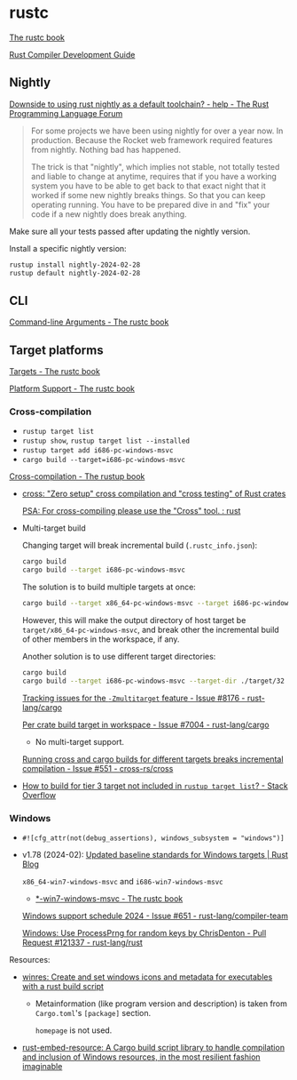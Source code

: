 # rustc
[The rustc book](https://doc.rust-lang.org/rustc/what-is-rustc.html)

[Rust Compiler Development Guide](https://rustc-dev-guide.rust-lang.org/)

## Nightly
[Downside to using rust nightly as a default toolchain? - help - The Rust Programming Language Forum](https://users.rust-lang.org/t/downside-to-using-rust-nightly-as-a-default-toolchain/62428)
> For some projects we have been using nightly for over a year now. In production. Because the Rocket web framework required features from nightly. Nothing bad has happened.
> 
> The trick is that "nightly", which implies not stable, not totally tested and liable to change at anytime, requires that if you have a working system you have to be able to get back to that exact night that it worked if some new nightly breaks things. So that you can keep operating running. You have to be prepared dive in and "fix" your code if a new nightly does break anything.

Make sure all your tests passed after updating the nightly version.

Install a specific nightly version:
```sh
rustup install nightly-2024-02-28
rustup default nightly-2024-02-28
```

## CLI
[Command-line Arguments - The rustc book](https://doc.rust-lang.org/rustc/command-line-arguments.html)

## Target platforms
[Targets - The rustc book](https://doc.rust-lang.org/rustc/targets/index.html)

[Platform Support - The rustc book](https://doc.rust-lang.org/rustc/platform-support.html)

### Cross-compilation
- `rustup target list`
- `rustup show`, `rustup target list --installed`
- `rustup target add i686-pc-windows-msvc`
- `cargo build --target=i686-pc-windows-msvc`

[Cross-compilation - The rustup book](https://rust-lang.github.io/rustup/cross-compilation.html)

- [cross: "Zero setup" cross compilation and "cross testing" of Rust crates](https://github.com/cross-rs/cross)

  [PSA: For cross-compiling please use the "Cross" tool. : rust](https://www.reddit.com/r/rust/comments/18z5g3g/psa_for_crosscompiling_please_use_the_cross_tool/)

- Multi-target build

  Changing target will break incremental build (`.rustc_info.json`):
  ```sh
  cargo build
  cargo build --target i686-pc-windows-msvc
  ```

  The solution is to build multiple targets at once:
  ```sh
  cargo build --target x86_64-pc-windows-msvc --target i686-pc-windows-msvc
  ```
  However, this will make the output directory of host target be `target/x86_64-pc-windows-msvc`, and break other the incremental build of other members in the workspace, if any.

  Another solution is to use different target directories:
  ```sh
  cargo build
  cargo build --target i686-pc-windows-msvc --target-dir ./target/32
  ```

  [Tracking issues for the `-Zmultitarget` feature - Issue #8176 - rust-lang/cargo](https://github.com/rust-lang/cargo/issues/8176)

  [Per crate build target in workspace - Issue #7004 - rust-lang/cargo](https://github.com/rust-lang/cargo/issues/7004)
  - No multi-target support.

  [Running cross and cargo builds for different targets breaks incremental compilation - Issue #551 - cross-rs/cross](https://github.com/cross-rs/cross/issues/551)

- [How to build for tier 3 target not included in `rustup target list`? - Stack Overflow](https://stackoverflow.com/questions/67352828/how-to-build-for-tier-3-target-not-included-in-rustup-target-list)

### Windows
- `#![cfg_attr(not(debug_assertions), windows_subsystem = "windows")]`

- v1.78 (2024-02): [Updated baseline standards for Windows targets | Rust Blog](https://blog.rust-lang.org/2024/02/26/Windows-7.html)

  `x86_64-win7-windows-msvc` and `i686-win7-windows-msvc`
  - [\*-win7-windows-msvc - The rustc book](https://doc.rust-lang.org/rustc/platform-support/win7-windows-msvc.html)

  [Windows support schedule 2024 - Issue #651 - rust-lang/compiler-team](https://github.com/rust-lang/compiler-team/issues/651)

  [Windows: Use ProcessPrng for random keys by ChrisDenton - Pull Request #121337 - rust-lang/rust](https://github.com/rust-lang/rust/pull/121337)

Resources:
- [winres: Create and set windows icons and metadata for executables with a rust build script](https://github.com/mxre/winres)
  - Metainformation (like program version and description) is taken from `Cargo.toml`'s `[package]` section.

    `homepage` is not used.
- [rust-embed-resource: A Cargo build script library to handle compilation and inclusion of Windows resources, in the most resilient fashion imaginable](https://github.com/nabijaczleweli/rust-embed-resource)